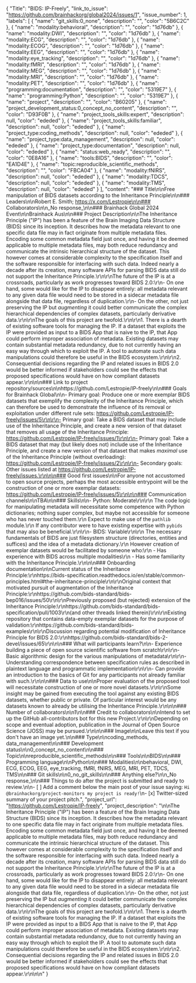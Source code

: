 {
  "Title": "BIDS: IP-Freely",
  "link_to_issue": "https://github.com/brainhackorg/global2024/issues/1",
  "issue_number": 1,
  "labels": [
    {
      "name": "git_skills:0_none",
      "description": "",
      "color": "5B6C2C"
    },
    {
      "name": "modality:behavioral",
      "description": "",
      "color": "1d76db"
    },
    {
      "name": "modality:DWI",
      "description": "",
      "color": "1d76db"
    },
    {
      "name": "modality:ECG",
      "description": "",
      "color": "1d76db"
    },
    {
      "name": "modality:ECOG",
      "description": "",
      "color": "1d76db"
    },
    {
      "name": "modality:EEG",
      "description": "",
      "color": "1d76db"
    },
    {
      "name": "modality:eye_tracking",
      "description": "",
      "color": "1d76db"
    },
    {
      "name": "modality:fMRI",
      "description": "",
      "color": "1d76db"
    },
    {
      "name": "modality:MEG",
      "description": "",
      "color": "1d76db"
    },
    {
      "name": "modality:MRI",
      "description": "",
      "color": "1d76db"
    },
    {
      "name": "modality:PET",
      "description": "",
      "color": "1d76db"
    },
    {
      "name": "programming:documentation",
      "description": "",
      "color": "5319E7"
    },
    {
      "name": "programming:Python",
      "description": "",
      "color": "5319E7"
    },
    {
      "name": "project",
      "description": "",
      "color": "B60205"
    },
    {
      "name": "project_development_status:0_concept_no_content",
      "description": "",
      "color": "D93F0B"
    },
    {
      "name": "project_tools_skills:expert",
      "description": null,
      "color": "ededed"
    },
    {
      "name": "project_tools_skills:familiar",
      "description": null,
      "color": "ededed"
    },
    {
      "name": "project_type:coding_methods",
      "description": null,
      "color": "ededed"
    },
    {
      "name": "project_type:data_management",
      "description": null,
      "color": "ededed"
    },
    {
      "name": "project_type:documentation",
      "description": null,
      "color": "ededed"
    },
    {
      "name": "status:web_ready",
      "description": "",
      "color": "0E8A16"
    },
    {
      "name": "tools:BIDS",
      "description": "",
      "color": "EA1D4E"
    },
    {
      "name": "topic:reproducible_scientific_methods",
      "description": "",
      "color": "FBCA04"
    },
    {
      "name": "modality:fNIRS",
      "description": null,
      "color": "ededed"
    },
    {
      "name": "modality:TDCS",
      "description": null,
      "color": "ededed"
    },
    {
      "name": "modality:TMS",
      "description": null,
      "color": "ededed"
    }
  ],
  "content": "### Title\n\nFree manipulation of BIDS datasets according to the Inheritance Principle\n\n### Leaders\n\nRobert E. Smith; https://x.com/Lestropie\n\n### Collaborators\n\n_No response_\n\n### Brainhack Global 2024 Event\n\nBrainhack Aus\n\n### Project Description\n\nThe Inheritance Principle (\"IP\") has been a feature of the Brain Imaging Data Structure (BIDS) since its inception. It describes how the metadata relevant to one specific data file may in fact originate from multiple metadata files. Encoding some common metadata field just once, and having it be deemed applicable to multiple metadata files, may both reduce redundancy and communicate the intrinsic hierarchical structure of the dataset. This however comes at considerable complexity to the specification itself and the software responsible for interfacing with such data. Indeed nearly a decade after its creation, many software APIs for parsing BIDS data still do not support the Inheritance Principle.\r\n\r\nThe future of the IP is at a crossroads, particularly as work progresses toward BIDS 2.0:\r\n-   On one hand, some would like for the IP to disappear entirely: all metadata relevant to any given data file would need to be stored in a sidecar metadata file alongside that data file, regardless of duplication.\r\n-   On the other, not just preserving the IP but *augmenting* it could better communicate the complex hierarchical dependencies of complex datasets, particularly derivative data.\r\n\r\nThe goals of this project are twofold.\r\n\r\n1.  There is a dearth of existing software tools for managing the IP. If a dataset that exploits the IP were provided as input to a BIDS App that is naive to the IP, that App could perform improper association of metadata. Existing datasets may contain substantial metadata redundancy, due to not currently having an easy way through which to exploit the IP. A tool to automate such data manipulations could therefore be useful in the BIDS ecosystem.\r\n\r\n2.  Consequential decisions regarding the IP and related issues in BIDS 2.0 would be better informed if stakeholders could see the effects that proposed specifications would have on how compliant datasets appear.\r\n\n\n### Link to project repository/sources\n\nhttps://github.com/Lestropie/IP-freely\n\n### Goals for Brainhack Global\n\n-   Primary goal: Produce one or more exemplar BIDS datasets that exemplify the complexity of the Inheritance Principle, which can therefore be used to demonstrate the influence of its removal or exploitation under different rule sets: https://github.com/Lestropie/IP-freely/issues/5\r\n\r\n-   Primary goal: Take a BIDS dataset that may include use of the Inheritance Principle, and create a new version of that dataset that removes all usage of the Inheritance Principle: https://github.com/Lestropie/IP-freely/issues/1\r\n\r\n-   Primary goal: Take a BIDS dataset that may (but likely does not) include use of the Inheritance Principle, and create a new version of that dataset that makes *maximal* use of the Inheritance Principle (without overloading): https://github.com/Lestropie/IP-freely/issues/2\r\n\r\n-   Secondary goals: Other issues listed at https://github.com/Lestropie/IP-freely/issues.\r\n\n\n### Good first issues\n\nFor anyone not accustomed to open source projects, perhaps the most accessible entrypoint will be the construction of one or more exemplar datasets: https://github.com/Lestropie/IP-freely/issues/5\r\n\n\n### Communication channels\n\nTBA\n\n### Skills\n\n-   Python: Moderate\r\n\r\n    The code logic for manipulating metadata will necessitate some competence with Python dictionaries; nothing super complex, but maybe not accessible for someone who has never touched them.\r\n    Expect to make use of the `pathlib` module.\r\n    If any contributor were to have existing expertise with `pybids` that may also be beneficial.\r\n\r\n-   BIDS: Variable\r\n\r\n    The necessary fundamentals of BIDS are just filesystem structure (directories, entities and suffices) and the idea of a metadata dictionary.\r\n    However creation of exemplar datasets would be facilitated by someone who:\r\n    -   Has experience with BIDS across multiple modalities\r\n    -   Has some familiarity with the Inheritance Principle.\r\n\n\n### Onboarding documentation\n\nCurrent status of the Inheritance Principle:\r\nhttps://bids-specification.readthedocs.io/en/stable/common-principles.html#the-inheritance-principle\r\n\r\nOriginal context that motivated pursuit of augmentation of the Inheritance Principle:\r\nhttps://github.com/bids-standard/bids-bep016/issues/50\r\n\r\nPreviously proposed (but rejected) extension of the Inheritance Principle:\r\nhttps://github.com/bids-standard/bids-specification/pull/1003\r\n(and other threads linked therein)\r\n\r\nExisting repository that contains data-empty exemplar datasets for the purpose of validation:\r\nhttps://github.com/bids-standard/bids-examples\r\n\r\nDiscussion regarding potential modification of Inheritance Principle for BIDS 2.0:\r\nhttps://github.com/bids-standard/bids-2-devel/issues/65\r\n\n\n### What will participants learn?\n\n-   Experience building a piece of open source scientific software from scratch\r\n\r\n-   Basic algorithmic design for the various manipulations of metadata\r\n\r\n-   Understanding correspondence between specification rules as described in plaintext language and programmatic implementation\r\n\r\n-   Can provide an introduction to the basics of Git for any participants not already familiar with such.\r\n\n\n### Data to use\n\nProper evaluation of the proposed tool will necessitate construction of one or more novel datasets.\r\n\r\nSome insight may be gained from executing the tool against any existing BIDS datasets, whether public or private. Of particular interest would be any datasets known to already be utilising the Inheritance Principle.\r\n\n\n### Number of collaborators\n\n1\n\n### Credit to collaborators\n\nIntend to set up the GitHub all-contributors bot for this new Project.\r\n\r\nDepending on scope and eventual adoption, publication in the Journal of Open Source Science (JOSS) may be pursued.\r\n\n\n### Image\n\nLeave this text if you don't have an image yet.\n\n### Type\n\ncoding_methods, data_management\n\n### Development status\n\n0_concept_no_content\n\n### Topic\n\nreproducible_scientific_methods\n\n### Tools\n\nBIDS\n\n### Programming language\n\nPython\n\n### Modalities\n\nbehavioral, DWI, ECG, ECOG, EEG, eye_tracking, fMRI, fNIRS, MEG, MRI, PET, TDCS, TMS\n\n### Git skills\n\n0_no_git_skills\n\n### Anything else?\n\n_No response_\n\n### Things to do after the project is submitted and ready to review.\n\n- [ ] Add a comment below the main post of your issue saying: `Hi @brainhackorg/project-monitors my project is ready!`\n- [x] Twitter-sized summary of your project pitch.",
  "project_url": "https://github.com/Lestropie/IP-freely",
  "project_description": "\n\nThe Inheritance Principle (\"IP\") has been a feature of the Brain Imaging Data Structure (BIDS) since its inception. It describes how the metadata relevant to one specific data file may in fact originate from multiple metadata files. Encoding some common metadata field just once, and having it be deemed applicable to multiple metadata files, may both reduce redundancy and communicate the intrinsic hierarchical structure of the dataset. This however comes at considerable complexity to the specification itself and the software responsible for interfacing with such data. Indeed nearly a decade after its creation, many software APIs for parsing BIDS data still do not support the Inheritance Principle.\r\n\r\nThe future of the IP is at a crossroads, particularly as work progresses toward BIDS 2.0:\r\n-   On one hand, some would like for the IP to disappear entirely: all metadata relevant to any given data file would need to be stored in a sidecar metadata file alongside that data file, regardless of duplication.\r\n-   On the other, not just preserving the IP but *augmenting* it could better communicate the complex hierarchical dependencies of complex datasets, particularly derivative data.\r\n\r\nThe goals of this project are twofold.\r\n\r\n1.  There is a dearth of existing software tools for managing the IP. If a dataset that exploits the IP were provided as input to a BIDS App that is naive to the IP, that App could perform improper association of metadata. Existing datasets may contain substantial metadata redundancy, due to not currently having an easy way through which to exploit the IP. A tool to automate such data manipulations could therefore be useful in the BIDS ecosystem.\r\n\r\n2.  Consequential decisions regarding the IP and related issues in BIDS 2.0 would be better informed if stakeholders could see the effects that proposed specifications would have on how compliant datasets appear.\r\n\n\n"
}